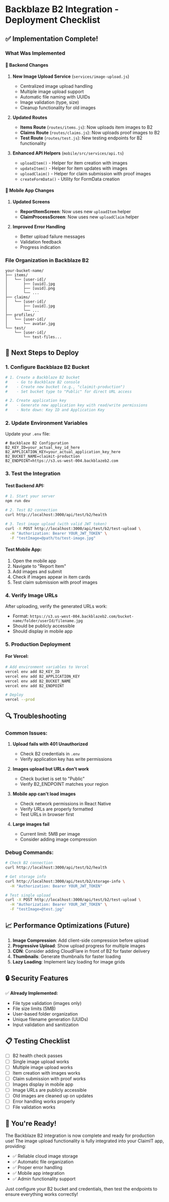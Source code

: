 # Backblaze B2 Integration - Deployment Checklist

## ✅ Implementation Complete!

### What Was Implemented

#### 🔧 **Backend Changes**

1. **New Image Upload Service** (`services/image-upload.js`)

   - Centralized image upload handling
   - Multiple image upload support
   - Automatic file naming with UUIDs
   - Image validation (type, size)
   - Cleanup functionality for old images

2. **Updated Routes**

   - **Items Route** (`routes/items.js`): Now uploads item images to B2
   - **Claims Route** (`routes/claims.js`): Now uploads proof images to B2
   - **Test Route** (`routes/test.js`): New testing endpoints for B2 functionality

3. **Enhanced API Helpers** (`mobile/src/services/api.ts`)
   - `uploadItem()` - Helper for item creation with images
   - `updateItem()` - Helper for item updates with images
   - `uploadClaim()` - Helper for claim submission with proof images
   - `createFormData()` - Utility for FormData creation

#### 📱 **Mobile App Changes**

1. **Updated Screens**

   - **ReportItemScreen**: Now uses new `uploadItem` helper
   - **ClaimProcessScreen**: Now uses new `uploadClaim` helper

2. **Improved Error Handling**
   - Better upload failure messages
   - Validation feedback
   - Progress indication

### File Organization in Backblaze B2

```
your-bucket-name/
├── items/
│   └── [user-id]/
│       ├── [uuid].jpg
│       ├── [uuid].png
│       └── ...
├── claims/
│   └── [user-id]/
│       ├── [uuid].jpg
│       └── ...
├── profiles/
│   └── [user-id]/
│       └── avatar.jpg
└── test/
    └── [user-id]/
        └── test-files...
```

## 🚀 Next Steps to Deploy

### 1. Configure Backblaze B2 Bucket

```bash
# 1. Create a Backblaze B2 bucket
#    - Go to Backblaze B2 console
#    - Create new bucket (e.g., "claimit-production")
#    - Set bucket type to "Public" for direct URL access

# 2. Create application key
#    - Generate new application key with read/write permissions
#    - Note down: Key ID and Application Key
```

### 2. Update Environment Variables

Update your `.env` file:

```env
# Backblaze B2 Configuration
B2_KEY_ID=your_actual_key_id_here
B2_APPLICATION_KEY=your_actual_application_key_here
B2_BUCKET_NAME=claimit-production
B2_ENDPOINT=https://s3.us-west-004.backblazeb2.com
```

### 3. Test the Integration

#### Test Backend API:

```bash
# 1. Start your server
npm run dev

# 2. Test B2 connection
curl http://localhost:3000/api/test/b2/health

# 3. Test image upload (with valid JWT token)
curl -X POST http://localhost:3000/api/test/b2/test-upload \
  -H "Authorization: Bearer YOUR_JWT_TOKEN" \
  -F "testImage=@path/to/test-image.jpg"
```

#### Test Mobile App:

1. Open the mobile app
2. Navigate to "Report Item"
3. Add images and submit
4. Check if images appear in item cards
5. Test claim submission with proof images

### 4. Verify Image URLs

After uploading, verify the generated URLs work:

- Format: `https://s3.us-west-004.backblazeb2.com/bucket-name/folder/userId/filename.jpg`
- Should be publicly accessible
- Should display in mobile app

### 5. Production Deployment

#### For Vercel:

```bash
# Add environment variables to Vercel
vercel env add B2_KEY_ID
vercel env add B2_APPLICATION_KEY
vercel env add B2_BUCKET_NAME
vercel env add B2_ENDPOINT

# Deploy
vercel --prod
```

## 🔍 Troubleshooting

### Common Issues:

1. **Upload fails with 401 Unauthorized**

   - Check B2 credentials in `.env`
   - Verify application key has write permissions

2. **Images upload but URLs don't work**

   - Check bucket is set to "Public"
   - Verify B2_ENDPOINT matches your region

3. **Mobile app can't load images**

   - Check network permissions in React Native
   - Verify URLs are properly formatted
   - Test URLs in browser first

4. **Large images fail**
   - Current limit: 5MB per image
   - Consider adding image compression

### Debug Commands:

```bash
# Check B2 connection
curl http://localhost:3000/api/test/b2/health

# Get storage info
curl http://localhost:3000/api/test/b2/storage-info \
  -H "Authorization: Bearer YOUR_JWT_TOKEN"

# Test single upload
curl -X POST http://localhost:3000/api/test/b2/test-upload \
  -H "Authorization: Bearer YOUR_JWT_TOKEN" \
  -F "testImage=@test.jpg"
```

## 📈 Performance Optimizations (Future)

1. **Image Compression**: Add client-side compression before upload
2. **Progressive Upload**: Show upload progress for multiple images
3. **CDN**: Consider adding CloudFlare in front of B2 for faster delivery
4. **Thumbnails**: Generate thumbnails for faster loading
5. **Lazy Loading**: Implement lazy loading for image grids

## 🔒 Security Features

✅ **Already Implemented:**

- File type validation (images only)
- File size limits (5MB)
- User-based folder organization
- Unique filename generation (UUIDs)
- Input validation and sanitization

## 📋 Testing Checklist

- [ ] B2 health check passes
- [ ] Single image upload works
- [ ] Multiple image upload works
- [ ] Item creation with images works
- [ ] Claim submission with proof works
- [ ] Images display in mobile app
- [ ] Image URLs are publicly accessible
- [ ] Old images are cleaned up on updates
- [ ] Error handling works properly
- [ ] File validation works

## 🎉 You're Ready!

The Backblaze B2 integration is now complete and ready for production use! The image upload functionality is fully integrated into your ClaimIT app, providing:

- ✅ Reliable cloud image storage
- ✅ Automatic file organization
- ✅ Proper error handling
- ✅ Mobile app integration
- ✅ Admin functionality support

Just configure your B2 bucket and credentials, then test the endpoints to ensure everything works correctly!
